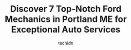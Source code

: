 ---
layout: ampstory
image: https://images.unsplash.com/photo-1607892027477-34542018abc4?ixlib=rb-4.0.3&ixid=MnwxMjA3fDB8MHxwaG90by1wYWdlfHx8fGVufDB8fHx8&auto=format&fit=crop&w=640&h=853&q=80
author: techidn
featured: false
description: For top-quality automotive repairs and maintenance, visit the 7 best Ford Mechanic in Portland ME, USA. Their reputation for excellence and their dedication to customer satisfaction make the
title: Discover 7 Top-Notch Ford Mechanics in Portland ME for Exceptional Auto Services
cover:
   title: Discover 7 Top-Notch Ford Mechanics in Portland ME for Exceptional Auto Services
   subtitle: Rickpate
   background: https://images.unsplash.com/photo-1607892027477-34542018abc4?ixlib=rb-4.0.3&ixid=MnwxMjA3fDB8MHxwaG90by1wYWdlfHx8fGVufDB8fHx8&auto=format&fit=crop&w=640&h=853&q=80

pages: 
 - layout: thirds
   top: <h1>#1 Sullivan Tire & Auto Service</h1>
   bottom: "<p>Stand up auto shop. Not only have I always received excellent service and maintenance, but Sullivan Tire on St. John recently went above and beyond in righting a wrong th</p>"
   background: https://www.knot35.com/toplist/wp-content/uploads/2023/06/best-ford-mechanic-1-in-portland-me-1685835081.jpeg
   backgroundblur: true
 - layout: thirds
   top: <h1>#2 Maine Auto Service</h1>
   bottom: "<p>570 Forest Ave, Portland, ME 04101, United States</p>"
   background: https://www.knot35.com/toplist/wp-content/uploads/2023/06/best-ford-mechanic-2-in-portland-me-1685835081.jpeg
   cta:
      link: https://www.knot35.com/toplist/discover-7-top-notch-ford-mechanics-in-portland-me-for-exceptional-auto-services/
      text: Discover 7 Top-Notch Ford Mechanics in Portland ME for Exceptional Auto Services
 - layout: thirds
   top: <h1>#3 Phils Foreign Auto</h1>
   bottom: "<p>15c Adams St, South Portland, ME 04106, United States</p>"
   background: https://www.knot35.com/toplist/wp-content/uploads/2023/06/best-ford-mechanic-3-in-portland-me-1685835082.jpeg
   cta:
      link: https://www.knot35.com/toplist/discover-7-top-notch-ford-mechanics-in-portland-me-for-exceptional-auto-services/
      text: Discover 7 Top-Notch Ford Mechanics in Portland ME for Exceptional Auto Services
 - layout: thirds
   top: <h1>#4 Rigby Auto Inc</h1>
   bottom: "<p>205 Lincoln St, South Portland, ME 04106, United States</p>"
   background: https://images.unsplash.com/photo-1591393223703-56fe1347ac62?ixlib=rb-4.0.3&ixid=MnwxMjA3fDB8MHxwaG90by1wYWdlfHx8fGVufDB8fHx8&auto=format&fit=crop&w=640&h=853&q=80
   cta:
      link: https://www.knot35.com/toplist/discover-7-top-notch-ford-mechanics-in-portland-me-for-exceptional-auto-services/
      text: Discover 7 Top-Notch Ford Mechanics in Portland ME for Exceptional Auto Services
 - layout: thirds
   top: <h1>#5 Mc Farland Spring Corporation</h1>
   bottom: "<p>280 Warren Ave, Portland, ME 04103, United States</p>"
   background: https://images.unsplash.com/photo-1574169208507-84376144848b?ixlib=rb-4.0.3&ixid=MnwxMjA3fDB8MHxwaG90by1wYWdlfHx8fGVufDB8fHx8&auto=format&fit=crop&w=640&h=853&q=80
   cta:
      link: https://www.knot35.com/toplist/discover-7-top-notch-ford-mechanics-in-portland-me-for-exceptional-auto-services/
      text: Discover 7 Top-Notch Ford Mechanics in Portland ME for Exceptional Auto Services
 - layout: thirds
   top: <h1>#6 Auto Care LLC</h1>
   bottom: "<p>1041 Ocean Ave, Portland, ME 04103, United States</p>"
   background: https://images.unsplash.com/photo-1518640467707-6811f4a6ab73?ixlib=rb-4.0.3&ixid=MnwxMjA3fDB8MHxwaG90by1wYWdlfHx8fGVufDB8fHx8&auto=format&fit=crop&w=640&h=853&q=80
   cta:
      link: https://www.knot35.com/toplist/discover-7-top-notch-ford-mechanics-in-portland-me-for-exceptional-auto-services/
      text: Discover 7 Top-Notch Ford Mechanics in Portland ME for Exceptional Auto Services
 - layout: thirds
   top: <h1>#7 Quick Lane Tire & Auto Center</h1>
   bottom: "<p>91 Main St, Westbrook, ME 04092, United States</p>"
   background: https://images.unsplash.com/photo-1509114397022-ed747cca3f65?ixlib=rb-4.0.3&ixid=MnwxMjA3fDB8MHxwaG90by1wYWdlfHx8fGVufDB8fHx8&auto=format&fit=crop&w=640&h=853&q=80
   cta:
      link: https://www.knot35.com/toplist/discover-7-top-notch-ford-mechanics-in-portland-me-for-exceptional-auto-services/
      text: Discover 7 Top-Notch Ford Mechanics in Portland ME for Exceptional Auto Services
 - layout: thirds
   middle: Continue reading...
   background: https://images.unsplash.com/photo-1549241520-425e3dfc01cb?ixlib=rb-4.0.3&ixid=MnwxMjA3fDB8MHxwaG90by1wYWdlfHx8fGVufDB8fHx8&auto=format&fit=crop&w=640&h=853&q=80
   cta:
      link: https://www.knot35.com/toplist/discover-7-top-notch-ford-mechanics-in-portland-me-for-exceptional-auto-services/
      text: Discover 7 Top-Notch Ford Mechanics in Portland ME for Exceptional Auto Services
      
---
